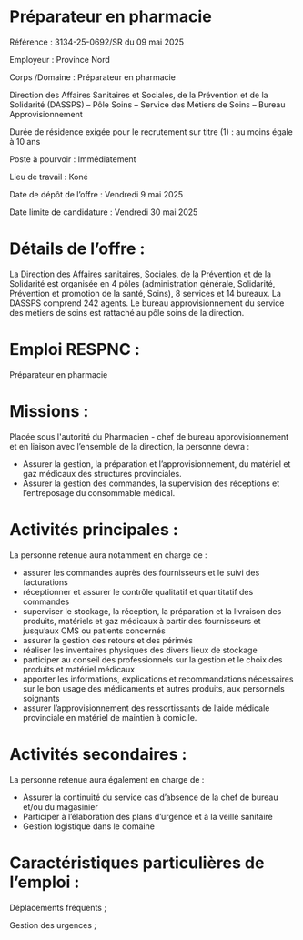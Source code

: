 # Préparateur en pharmacie

Référence : 3134-25-0692/SR du 09 mai 2025

Employeur : Province Nord

Corps /Domaine : Préparateur en pharmacie

Direction des Affaires Sanitaires et Sociales, de la Prévention et de la Solidarité (DASSPS) – Pôle Soins – Service des Métiers de Soins – Bureau Approvisionnement

Durée de résidence exigée pour le recrutement sur titre (1) : au moins égale à 10 ans

Poste à pourvoir : Immédiatement

Lieu de travail : Koné

Date de dépôt de l’offre : Vendredi 9 mai 2025

Date limite de candidature : Vendredi 30 mai 2025

# Détails de l’offre :

La Direction des Affaires sanitaires, Sociales, de la Prévention et de la Solidarité est organisée en 4 pôles (administration générale, Solidarité, Prévention et promotion de la santé, Soins), 8 services et 14 bureaux. La DASSPS comprend 242 agents. Le bureau approvisionnement du service des métiers de soins est rattaché au pôle soins de la direction.

# Emploi RESPNC :

Préparateur en pharmacie

# Missions :

Placée sous l'autorité du Pharmacien - chef de bureau approvisionnement et en liaison avec l’ensemble de la direction, la personne devra :

- Assurer la gestion, la préparation et l’approvisionnement, du matériel et gaz médicaux des structures provinciales.
- Assurer la gestion des commandes, la supervision des réceptions et l’entreposage du consommable médical.

# Activités principales :

La personne retenue aura notamment en charge de :

- assurer les commandes auprès des fournisseurs et le suivi des facturations
- réceptionner et assurer le contrôle qualitatif et quantitatif des commandes
- superviser le stockage, la réception, la préparation et la livraison des produits, matériels et gaz médicaux à partir des fournisseurs et jusqu’aux CMS ou patients concernés
- assurer la gestion des retours et des périmés
- réaliser les inventaires physiques des divers lieux de stockage
- participer au conseil des professionnels sur la gestion et le choix des produits et matériel médicaux
- apporter les informations, explications et recommandations nécessaires sur le bon usage des médicaments et autres produits, aux personnels soignants
- assurer l’approvisionnement des ressortissants de l’aide médicale provinciale en matériel de maintien à domicile.

# Activités secondaires :

La personne retenue aura également en charge de :

- Assurer la continuité du service cas d’absence de la chef de bureau et/ou du magasinier
- Participer à l’élaboration des plans d’urgence et à la veille sanitaire
- Gestion logistique dans le domaine

# Caractéristiques particulières de l’emploi :

Déplacements fréquents ;

Gestion des urgences ;